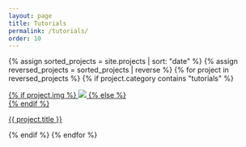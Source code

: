 ```yaml
---
layout: page
title: Tutorials
permalink: /tutorials/
order: 10
---
```


{% assign sorted_projects = site.projects | sort: "date" %}
{% assign reversed_projects = sorted_projects | reverse %}
{% for project in reversed_projects %}
{% if project.category contains "tutorials" %}
<div class="project ">
    <div class="thumbnail">
        <a href="{{ site.baseurl }}{{ project.url }}">
        {% if project.img %}
        <img class="thumbnail" src="{{ project.img }}"/>
        {% else %}
        <div class="thumbnail blankbox"></div>
        {% endif %}
        <span>
        </span>
        </a>
    </div>
    <p class="caption"><a href="{{ site.baseurl }}{{ project.url }}">{{ project.title }}</a></p>
</div>
{% endif %}
{% endfor %}
